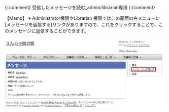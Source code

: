 {::comment} 受信したメッセージを読む_admin/librarian専用 {:/comment}

<div class="alert alert-info memo" markdown="1">

【Memo】
※ Administrator権限やLibrarian 権限ではこの画面の右メニューに[メッセージを返信する]リンクがありますので、これをクリックすることで、このメッセージに返信することができます。

![メッセージに返信する](../assets/images/1.1/image_operation_024.png)

</div>
